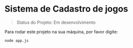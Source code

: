 # Sistema de Cadastro de jogos #

> Status do Projeto: Em desenvolvimento

Para rodar este projeto na sua máquina, por favor digite:

```
node app.js
```

